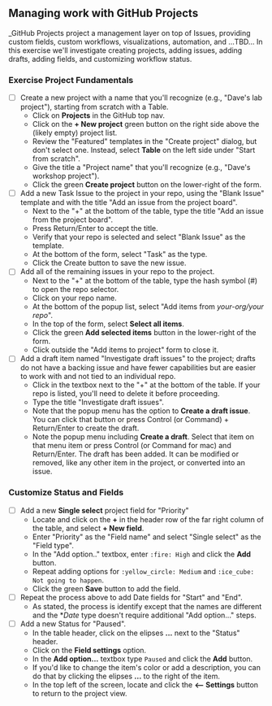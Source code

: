 ## Managing work with GitHub Projects
_GitHub Projects project a management layer on top of Issues, providing custom fields, custom workflows, visualizations, automation, and ...TBD... In this exercise we'll investigate creating projects, adding issues, adding drafts, adding fields, and customizing workflow status.

### Exercise Project Fundamentals
- [ ] Create a new project with a name that you'll recognize (e.g., "Dave's lab project"), starting from scratch with a Table.
  - Click on **Projects** in the GitHub top nav.
  - Click on the **+ New project** green button on the right side above the (likely empty) project list.
  - Review the "Featured" templates in the "Create project" dialog, but don't select one. Instead, select **Table** on the left side under "Start from scratch".
  - Give the title a "Project name" that you'll recognize (e.g., "Dave's workshop project").
  - Click the green **Create project** button on the lower-right of the form. 
- [ ] Add a new Task Issue to the project in your repo, using the "Blank Issue" template and with the title "Add an issue from the project board".
  - Next to the "+" at the bottom of the table, type the title "Add an issue from the project board".
  - Press Return/Enter to accept the title.
  - Verify that your repo is selected and select "Blank Issue" as the template.
  - At the bottom of the form, select "Task" as the type.
  - Click the Create button to save the new issue.
- [ ] Add all of the remaining issues in your repo to the project.
  - Next to the "+" at the bottom of the table, type the hash symbol (#) to open the repo selector.
  - Click on your repo name.
  - At the bottom of the popup list, select "Add items from *your-org/your repo*".
  - In the top of the form, select **Select all items**.
  - Click the green **Add selected items** button in the lower-right of the form.
  - Click outside the "Add items to project" form to close it.
- [ ] Add a draft item named "Investigate draft issues" to the project; drafts do not have a backing issue and have fewer capabilities but are easier to work with and not tied to an individual repo.
  - Click in the textbox next to the "+" at the bottom of the table. If your repo is listed, you'll need to delete it before proceeding.
  - Type the title "Investigate draft issues".
  - Note that the popup menu has the option to **Create a draft issue**. You can click that button or press Control (or Command) + Return/Enter to create the draft.
  - Note the popup menu including **Create a draft**.  Select that item on that menu item or press Control (or Command for mac) and Return/Enter.
    The draft has been added.  It can be modified or removed, like any other item in the project, or converted into an issue.

<!-- Possibly add something for manipulating projects from within the issues -->

### Customize Status and Fields
- [ ] Add a new **Single select** project field for "Priority"
  - Locate and click on the **+** in the header row of the far right column of the table, and select **+ New field**.
  - Enter "Priority" as the "Field name" and select "Single select" as the "Field type".
  - In the "Add option.." textbox, enter `:fire: High` and click the **Add** button.
  - Repeat adding options for `:yellow_circle: Medium` and `:ice_cube: Not going to happen`.
  - Click the green **Save** button to add the field.
- [ ] Repeat the process above to add Date fields for "Start" and "End".
  - As stated, the process is identify except that the names are different and the **Date* type doesn't require additional "Add option..." steps.
- [ ] Add a new Status for "Paused".
  - In the table header, click on the elipses **...** next to the "Status" header.
  - Click on the **Field settings** option.
  - In the **Add option...** textbox type `Paused` and click the **Add** button.
  - If you'd like to change the item's color or add a description, you can do that by clicking the elipses **...** to the right of the item.
  - In the top left of the screen, locate and click the **<-- Settings** button to return to the project view.
